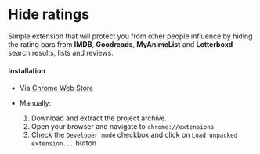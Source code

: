 Hide ratings
======================================================================

Simple extension that will protect you from other people influence by hiding the rating bars from **IMDB**, **Goodreads**, **MyAnimeList** and **Letterboxd** search results, lists and reviews.

#### Installation

- Via [Chrome Web Store](https://chrome.google.com/webstore/detail/hide-ratings-imdb-goodrea/cnjhjnjbpedipoamajojlbfakbadgiam)

- Manually:
  1. Download and extract the project archive.
  2. Open your browser and navigate to `chrome://extensions`
  3. Check the `Developer mode` checkbox and click on `Load unpacked extension...` button
